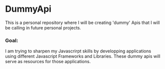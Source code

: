# DummyApi

This is a personal repository where I will be creating 'dummy' Apis that I will be calling in future personal projects.

### Goal:

I am trying to sharpen my Javascrirpt skills by developping applications using different Javascript Frameworks and Libraries. These dummy apis will serve as resources for those applications.
